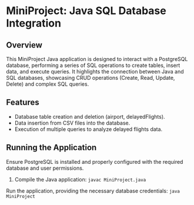 # MiniProject: Java SQL Database Integration

## Overview
This MiniProject Java application is designed to interact with a PostgreSQL database, performing a series of SQL operations to create tables, insert data, and execute queries. It highlights the connection between Java and SQL databases, showcasing CRUD operations (Create, Read, Update, Delete) and complex SQL queries.

## Features
- Database table creation and deletion (airport, delayedFlights).
- Data insertion from CSV files into the database.
- Execution of multiple queries to analyze delayed flights data.

## Running the Application
Ensure PostgreSQL is installed and properly configured with the required database and user permissions.

1. Compile the Java application:
   `javac MiniProject.java`

Run the application, providing the necessary database credentials:
`java MiniProject`